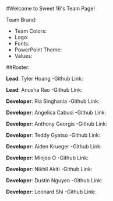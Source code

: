 #Welcome to Sweet 16's Team Page!

Team Brand:
- Team Colors:
- Logo:
- Fonts:
- PowerPoint Theme:
- Values:

##Roster:

**Lead**: Tyler Hoang
-Github Link:

**Lead**: Anusha Rao
-Github Link:

**Developer**: Ria Singhania
-Github Link:

**Developer**: Angelica Cabusi
-Github Link:

**Developer**: Anthony Georgis
-Github Link:

**Developer**: Teddy Gyatso
-Github Link:

**Developer**: Aiden Krueger
-Github Link:

**Developer**: Minjoo O
-Github Link:

**Developer**: Nikhil Akiti
-Github Link:

**Developer**: Dustin Nguyen
-Github Link:

**Developer**: Leonard Shi
-Github Link:
